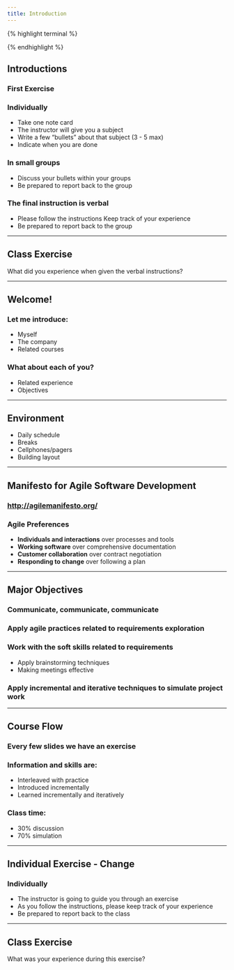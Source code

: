```yaml
---
title: Introduction
---
```

{% highlight terminal %}
   
{% endhighlight %}
## Introductions
### First Exercise
### Individually
* Take one note card
* The instructor will give you a subject
* Write a few “bullets” about that subject (3 - 5 max)
* Indicate when you are done

### In small groups
* Discuss your bullets within your groups
* Be prepared to report back to the group

### The final instruction is verbal
* Please follow the instructions Keep track of your experience
* Be prepared to report back to the group

----
## Class Exercise
What did you experience when given the verbal instructions?

----
## Welcome!
### Let me introduce:
* Myself
* The company
* Related courses

### What about each of you?
* Related experience
* Objectives

----
## Environment
* Daily schedule
* Breaks
* Cellphones/pagers
* Building layout

----
## Manifesto for Agile Software Development
### <http://agilemanifesto.org/>

### Agile Preferences
* **Individuals and interactions** over processes and tools
* **Working software** over comprehensive documentation
* **Customer collaboration** over contract negotiation
* **Responding to change** over following a plan

----
## Major Objectives
### Communicate, communicate, communicate

### Apply agile practices related to requirements exploration

### Work with the soft skills related to requirements
* Apply brainstorming techniques
* Making meetings effective

### Apply incremental and iterative techniques to simulate project work

----
## Course Flow
### Every few slides we have an exercise

### Information and skills are:
* Interleaved with practice
* Introduced incrementally
* Learned incrementally and iteratively

### Class time:
* 30% discussion
* 70% simulation

----
## Individual Exercise - Change
### Individually
* The instructor is going to guide you through an exercise 
* As you follow the instructions, please keep track of your experience
* Be prepared to report back to the class

----
## Class Exercise
What was your experience during this exercise?

 

